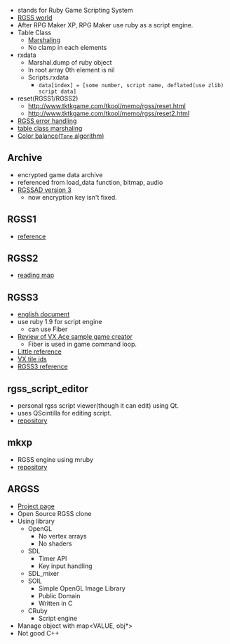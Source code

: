 * stands for Ruby Game Scripting System
* [RGSS world](http://jp.rubyist.net/magazine/?0005-RGSS)
* After RPG Maker XP, RPG Maker use ruby as a script engine.
* Table Class
  * [Marshaling](http://d.hatena.ne.jp/mirichi/20091201/p2)
  * No clamp in each elements
* rxdata
  * Marshal.dump of ruby object
  * In root array 0th element is nil
  * Scripts.rxdata
    * `data[index] = [some number, script name, deflated(use zlib) script data]`
* reset(RGSS1/RGSS2)
  * http://www.tktkgame.com/tkool/memo/rgss/reset.html
  * http://www.tktkgame.com/tkool/memo/rgss/reset2.html
* [RGSS error handling](http://www5f.biglobe.ne.jp/~delusion/tech/text_004.html)
* [table class marshaling](http://d.hatena.ne.jp/mirichi/20090501/p4)
* [Color balance(`Tone` algorithm)](http://en.wikipedia.org/wiki/Color_balance)

## Archive
* encrypted game data archive
* referenced from load_data function, bitmap, audio
* [RGSSAD version 3](http://forum.xentax.com/viewtopic.php?p=77000#p77000)
  * now encryption key isn't fixed.

## RGSS1
* [reference](http://k-du.de/rgss/)

## RGSS2
* [reading map](http://d.hatena.ne.jp/mirichi/20120419/p1)

## RGSS3
* [english document](http://fixato.org/rpgmaker/Manual/RPGVXAce/rgss/)
* use ruby 1.9 for script engine
  * can use Fiber
* [Review of VX Ace sample game creator](http://d.hatena.ne.jp/ktakaki/20111201/p1)
  * Fiber is used in game command loop.
* [Little reference](http://matome.naver.jp/odai/2133557964248369701)
* [VX tile ids](http://www.tktkgame.com/tkool/memo/vx/tile_id.html)
* [RGSS3 reference](http://ja.scribd.com/doc/95067279/RPG-Maker-VX-Ace-Help-RGSS3-Reference-Manual)

## rgss_script_editor
* personal rgss script viewer(though it can edit) using Qt.
* uses QScintilla for editing script.
* [repository](https://github.com/take-cheeze/rgss_script_editor)

## mkxp
* RGSS engine using mruby
* [repository](https://github.com/Ancurio/mkxp)

## ARGSS
* [Project page](http://sourceforge.net/projects/argss/)
* Open Source RGSS clone
* Using library
  * OpenGL
    * No vertex arrays
    * No shaders
  * SDL
    * Timer API
    * Key input handling
  * SDL_mixer
  * SOIL
    * Simple OpenGL Image Library
    * Public Domain
    * Written in C
  * CRuby
    * Script engine
* Manage object with map<VALUE, obj*>
* Not good C++
